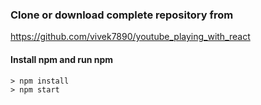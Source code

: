 ### Clone or download complete repository from
https://github.com/vivek7890/youtube_playing_with_react
#### Install npm and run npm
```
> npm install
> npm start
```
